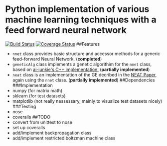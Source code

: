 # Python implementation of various machine learning techniques with a feed forward neural network 

[![Build Status](https://travis-ci.org/washt/NeuralNetPy.svg)](https://travis-ci.org/washt/NeuralNetPy)
[![Coverage Status](https://coveralls.io/repos/washt/NeuralNetPy/badge.svg?branch=master&service=github)](https://coveralls.io/github/washt/NeuralNetPy?branch=master)
##Features
* `nnet` class provides basic structure and accessor methods for a generic feed-forward Neural Network. (__completed__)
* `geneticAlg` class implements a genetic algorithim for the `nnet` class, based on [ai-junkie's C++ implementation.](http://www.ai-junkie.com/ann/evolved/nnt1.html) (__partially__ __implemented__)
* `neat` class is an implementation of the GE decribed in the [NEAT Paper](http://mitpress.mit.edu/journals), again using the `nnet` class. (__partially__ __implemented__)
##Dependencies
###Implementation
* numpy (for matrix math)
* sklearn (for test datasets)
* matplotlib (not really nessessary, mainly to visualize test datasets nicely)
###Testing
* nose
* coveralls
##TODO
* convert from unittest to nose
* set up coveralls 
* add/implement backpropagation class
* add/implement restricted boltzman machine class